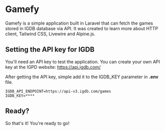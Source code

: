 # Gamefy
Gamefy is a simple application built in Laravel that can fetch the games stored in IGDB database via API. It was created to learn more about HTTP client, Tailwind CSS, Livewire and Alpine.js.

## Setting the API key for IGDB
You'll need an API key to test the application. You can create your own API key at the IGPD website: https://api.igdb.com/

After getting the API key, simple add it to the IGDB_KEY parameter in **.env** file.

```
IGDB_API_ENDPOINT=https://api-v3.igdb.com/games
IGDB_KEY=****
```
## Ready?
So that's it! You're ready to go!